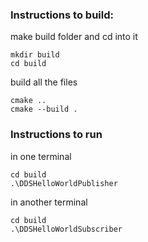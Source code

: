 ### Instructions to build:
make build folder and cd into it
 ```
 mkdir build
 cd build
```
build all the files
```
cmake ..
cmake --build .
```

### Instructions to run
in one terminal
```
cd build 
.\DDSHelloWorldPublisher
```
in another terminal
```
cd build 
.\DDSHelloWorldSubscriber
```
